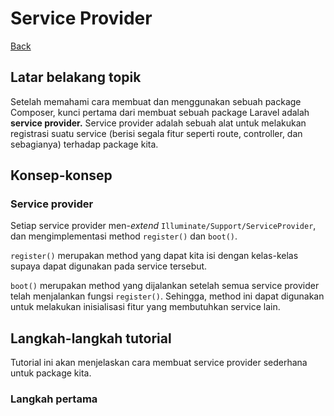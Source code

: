 # Service Provider

[Back](README.md)

## Latar belakang topik

Setelah memahami cara membuat dan menggunakan sebuah package Composer, kunci pertama dari membuat sebuah package Laravel adalah **service provider.** Service provider adalah sebuah alat untuk melakukan registrasi suatu service (berisi segala fitur seperti route, controller, dan sebagianya) terhadap package kita.

## Konsep-konsep

### Service provider

Setiap service provider men-*extend* `Illuminate/Support/ServiceProvider`, dan mengimplementasi method `register()` dan `boot()`.

`register()` merupakan method yang dapat kita isi dengan kelas-kelas supaya dapat digunakan pada service tersebut.

`boot()` merupakan method yang dijalankan setelah semua service provider telah menjalankan fungsi `register()`. Sehingga, method ini dapat digunakan untuk melakukan inisialisasi fitur yang membutuhkan service lain.

## Langkah-langkah tutorial

Tutorial ini akan menjelaskan cara membuat service provider sederhana untuk package kita.

### Langkah pertama

